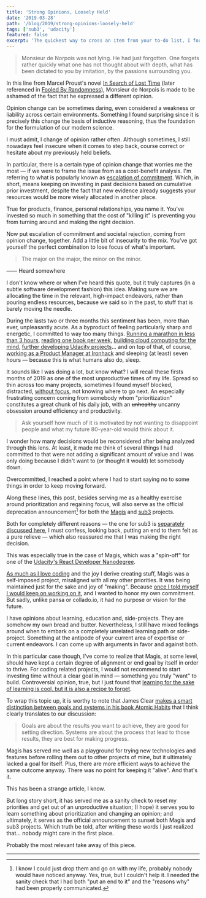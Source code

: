```yaml
---
title: 'Strong Opinions, Loosely Held'
date: '2019-03-28'
path: '/blog/2019/strong-opinions-loosely-held'
tags: ['sub3', 'udacity']
featured: false
excerpt: 'The quickest way to cross an item from your to-do list, I found out, is to not do it in the first place. Yet it is surprising the (irrelevant) amount of things we keep in our (personal) backlogs just because we simply committed to them in the past.'
---
```


> Monsieur de Norpois was not lying. He had just forgotten. One forgets rather quickly what one has not thought about with depth, what has been dictated to you by imitation, by the passions surrounding you.

In this line from Marcel Proust's novel [In Search of Lost Time](https://en.wikipedia.org/wiki/In_Search_of_Lost_Time) (later referenced in [Fooled By Randomness](/blog/2019/fooled-by-randomness)), Monsieur de Norpois is made to be ashamed of the fact that he expressed a different opinion.

Opinion change can be sometimes daring, even considered a weakness or liability across certain environments. Something I found surprising since it is precisely this change the basis of inductive reasoning, thus the foundation for the formulation of our modern science.

I must admit, I change of opinion rather often. Although sometimes, I still nowadays feel insecure when it comes to step back, course correct or hesitate about my previously held beliefs.

In particular, there is a certain type of opinion change that worries me the most — if we were to frame the issue from as a cost-benefit analysis. I'm referring to what is popularly known as [escalation of commitment](https://en.wikipedia.org/wiki/Escalation_of_commitment). Which, in short, means keeping on investing in past decisions based on cumulative prior investment, despite the fact that new evidence already suggests your resources would be more wisely allocated in another place.

True for products, finance, personal relationships, you name it. You've invested so much in something that the cost of "killing it" is preventing you from turning around and making the right decision.

Now put escalation of commitment and societal rejection, coming from opinion change, together. Add a little bit of insecurity to the mix. You've got yourself the perfect combination to lose focus of what's important.

> The major on the major, the minor on the minor.

—— Heard somewhere

I don't know where or when I've heard this quote, but it truly captures (in a subtle software development fashion) this idea. Making sure we are allocating the time in the relevant, high-impact endeavors, rather than pouring endless resources, because we said so in the past, to stuff that is barely moving the needle.

During the lasts two or three months this sentiment has been, more than ever, unpleasantly acute. As a byproduct of feeling particularly sharp and energetic, I committed to way too many things. [Running a marathon in less than 3 hours](/blog/2018/going-sub3), [reading one book per week](/blog/2019/upgrading-books), [building cloud computing for the mind](/blog/2018/broken-notes), [further developing Udacity projects](/blog/2018/magis-10)... and on top of that, of course, [working as a Product Manager at Ironhack](/blog/2017/back-to-product) and sleeping (at least) seven hours — because this is what humans also do, sleep.

It sounds like I was doing a lot, but know what? I will recall these firsts months of 2019 as one of the most unproductive times of my life. Spread so thin across too many projects, sometimes I found myself blocked, distracted, [without focus](/blog/2014/overcoming-focus), not knowing where to go next. An especially frustrating concern coming from somebody whom "prioritization" constitutes a great chunk of his daily job, with an ~~unhealthy~~ uncanny obsession around efficiency and productivity.

> Ask yourself how much of it is motivated by not wanting to disappoint people and what my future 80-year-old would think about it.

I wonder how many decisions would be reconsidered after being analyzed through this lens. At least, it made me think of several things I had committed to that were not adding a significant amount of value and I was only doing because I didn't want to (or thought it would) let somebody down.

Overcommitted, I reached a point where I had to start saying no to some things in order to keep moving forward.

Along these lines, this post, besides serving me as a healthy exercise around prioritization and regaining focus, will also serve as the official deprecation announcement[^1] for both the [Magis](/blog/2018/magis-10) and [sub3](/blog/2018/going-sub3) projects.

Both for completely different reasons — the one for sub3 is [separately discussed here](/blog/2019/sunsetting-sub3), I must confess, looking back, putting an end to them felt as a pure relieve — which also reassured me that I was making the right decision.

This was especially true in the case of Magis, which was a "spin-off" for one of the [Udacity's React Developer Nanodegree](/blog/2018/udacity-rdnd).

[As much as I love coding](/blog/2019/right-time) and the joy I derive creating stuff, Magis was a self-imposed project, misaligned with all my other priorities. It was being maintained just for the sake and joy of "making". Because [once I told myself I would keep on working on it](/blog/2018/magis-10), and I wanted to honor my own commitment. But sadly, unlike pansa or collado.io, it had no purpose or vision for the future.

I have opinions about learning, education and, side-projects. They are somehow my own bread and butter. Nevertheless, I still have mixed feelings around when to embark on a completely unrelated learning path or side-project. Something at the antipode of your current area of expertise or current endeavors. I can come up with arguments in favor and against both.

In this particular case though, I've come to realize that Magis, at some level, should have kept a certain degree of alignment or end goal by itself in order to thrive. For coding related projects, I would not recommend to start investing time without a clear goal in mind — something you truly "want" to build. Controversial opinion, true, but I just found that [learning for the sake of learning is cool, but it is also a recipe to forget](/blog/2018/broken-notes).

To wrap this topic up, it is worthy to note that James Clear [makes a smart distinction between goals and systems in his book Atomic Habits](/blog/2019/atomic-habits#goals--systems) that I think clearly translates to our discussion:

> Goals are about the results you want to achieve, they are good for setting direction.
> Systems are about the process that lead to those results, they are best for making progress.

Magis has served me well as a playground for trying new technologies and features before rolling them out to other projects of mine, but it ultimately lacked a goal for itself. Plus, there are more efficient ways to achieve the same outcome anyway. There was no point for keeping it "alive". And that's it.

This has been a strange article, I know.

But long story short, it has served me as a sanity check to reset my priorities and get out of an unproductive situation; (I hope) it serves you to learn something about prioritization and changing an opinion; and ultimately, it serves as the official announcement to sunset both Magis and sub3 projects. Which truth be told, after writing these words I just realized that... nobody might care in the first place.

Probably the most relevant take away of this piece.

---

[^1]: I know I could just drop them and go on with my life, probably nobody would have noticed anyway. Yes, true, but I couldn't help it. I needed the sanity check that I had both "put an end to it" and the "reasons why" had been properly communicated.
